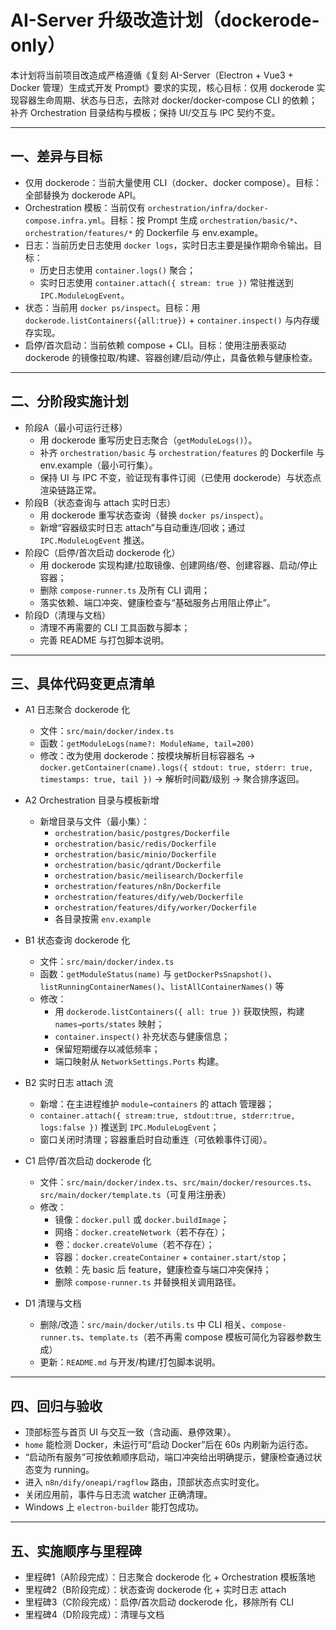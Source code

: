 # AI-Server 升级改造计划（dockerode-only）

本计划将当前项目改造成严格遵循《复刻 AI-Server（Electron + Vue3 + Docker 管理）生成式开发 Prompt》要求的实现，核心目标：仅用 dockerode 实现容器生命周期、状态与日志，去除对 docker/docker-compose CLI 的依赖；补齐 Orchestration 目录结构与模板；保持 UI/交互与 IPC 契约不变。

---

## 一、差异与目标
- 仅用 dockerode：当前大量使用 CLI（docker、docker compose）。目标：全部替换为 dockerode API。
- Orchestration 模板：当前仅有 `orchestration/infra/docker-compose.infra.yml`。目标：按 Prompt 生成 `orchestration/basic/*`、`orchestration/features/*` 的 Dockerfile 与 env.example。
- 日志：当前历史日志使用 `docker logs`，实时日志主要是操作期命令输出。目标：
  - 历史日志使用 `container.logs()` 聚合；
  - 实时日志使用 `container.attach({ stream: true })` 常驻推送到 `IPC.ModuleLogEvent`。
- 状态：当前用 `docker ps/inspect`。目标：用 `dockerode.listContainers({all:true})` + `container.inspect()` 与内存缓存实现。
- 启停/首次启动：当前依赖 compose + CLI。目标：使用注册表驱动 dockerode 的镜像拉取/构建、容器创建/启动/停止，具备依赖与健康检查。

---

## 二、分阶段实施计划
- 阶段A（最小可运行迁移）
  - 用 dockerode 重写历史日志聚合（`getModuleLogs()`）。
  - 补齐 `orchestration/basic` 与 `orchestration/features` 的 Dockerfile 与 env.example（最小可行集）。
  - 保持 UI 与 IPC 不变，验证现有事件订阅（已使用 dockerode）与状态点渲染链路正常。
- 阶段B（状态查询与 attach 实时日志）
  - 用 dockerode 重写状态查询（替换 `docker ps/inspect`）。
  - 新增“容器级实时日志 attach”与自动重连/回收；通过 `IPC.ModuleLogEvent` 推送。
- 阶段C（启停/首次启动 dockerode 化）
  - 用 dockerode 实现构建/拉取镜像、创建网络/卷、创建容器、启动/停止容器；
  - 删除 `compose-runner.ts` 及所有 CLI 调用；
  - 落实依赖、端口冲突、健康检查与“基础服务占用阻止停止”。
- 阶段D（清理与文档）
  - 清理不再需要的 CLI 工具函数与脚本；
  - 完善 README 与打包脚本说明。

---

## 三、具体代码变更点清单
- A1 日志聚合 dockerode 化
  - 文件：`src/main/docker/index.ts`
  - 函数：`getModuleLogs(name?: ModuleName, tail=200)`
  - 修改：改为使用 dockerode：按模块解析目标容器名 → `docker.getContainer(cname).logs({ stdout: true, stderr: true, timestamps: true, tail })` → 解析时间戳/级别 → 聚合排序返回。

- A2 Orchestration 目录与模板新增
  - 新增目录与文件（最小集）：
    - `orchestration/basic/postgres/Dockerfile`
    - `orchestration/basic/redis/Dockerfile`
    - `orchestration/basic/minio/Dockerfile`
    - `orchestration/basic/qdrant/Dockerfile`
    - `orchestration/basic/meilisearch/Dockerfile`
    - `orchestration/features/n8n/Dockerfile`
    - `orchestration/features/dify/web/Dockerfile`
    - `orchestration/features/dify/worker/Dockerfile`
    - 各目录按需 `env.example`

- B1 状态查询 dockerode 化
  - 文件：`src/main/docker/index.ts`
  - 函数：`getModuleStatus(name)` 与 `getDockerPsSnapshot()`、`listRunningContainerNames()`、`listAllContainerNames()` 等
  - 修改：
    - 用 `dockerode.listContainers({ all: true })` 获取快照，构建 `names→ports/states` 映射；
    - `container.inspect()` 补充状态与健康信息；
    - 保留短期缓存以减低频率；
    - 端口映射从 `NetworkSettings.Ports` 构建。

- B2 实时日志 attach 流
  - 新增：在主进程维护 `module→containers` 的 attach 管理器；
  - `container.attach({ stream:true, stdout:true, stderr:true, logs:false })` 推送到 `IPC.ModuleLogEvent`；
  - 窗口关闭时清理；容器重启时自动重连（可依赖事件订阅）。

- C1 启停/首次启动 dockerode 化
  - 文件：`src/main/docker/index.ts`、`src/main/docker/resources.ts`、`src/main/docker/template.ts`（可复用注册表）
  - 修改：
    - 镜像：`docker.pull` 或 `docker.buildImage`；
    - 网络：`docker.createNetwork`（若不存在）；
    - 卷：`docker.createVolume`（若不存在）；
    - 容器：`docker.createContainer` + `container.start/stop`；
    - 依赖：先 basic 后 feature，健康检查与端口冲突保持；
    - 删除 `compose-runner.ts` 并替换相关调用路径。

- D1 清理与文档
  - 删除/改造：`src/main/docker/utils.ts` 中 CLI 相关、`compose-runner.ts`、`template.ts`（若不再需 compose 模板可简化为容器参数生成）
  - 更新：`README.md` 与开发/构建/打包脚本说明。

---

## 四、回归与验收
- 顶部标签与首页 UI 与交互一致（含动画、悬停效果）。
- `home` 能检测 Docker，未运行可“启动 Docker”后在 60s 内刷新为运行态。
- “启动所有服务”可按依赖顺序启动，端口冲突给出明确提示，健康检查通过状态变为 running。
- 进入 `n8n/dify/oneapi/ragflow` 路由，顶部状态点实时变化。
- 关闭应用前，事件与日志流 watcher 正确清理。
- Windows 上 `electron-builder` 能打包成功。

---

## 五、实施顺序与里程碑
- 里程碑1（A阶段完成）：日志聚合 dockerode 化 + Orchestration 模板落地
- 里程碑2（B阶段完成）：状态查询 dockerode 化 + 实时日志 attach
- 里程碑3（C阶段完成）：启停/首次启动 dockerode 化，移除所有 CLI
- 里程碑4（D阶段完成）：清理与文档

